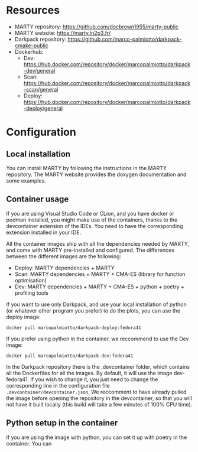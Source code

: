 # Resources

- MARTY repository: https://github.com/docbrown1955/marty-public
- MARTY website: https://marty.in2p3.fr/
- Darkpack repository: https://github.com/marco-palmiotto/darkpack-cmake-public
- Dockerhub:
  - Dev: https://hub.docker.com/repository/docker/marcopalmiotto/darkpack-dev/general
  - Scan: https://hub.docker.com/repository/docker/marcopalmiotto/darkpack-scan/general
  - Deploy: https://hub.docker.com/repository/docker/marcopalmiotto/darkpack-deploy/general
 
# Configuration

## Local installation
You can install MARTY by following the instructions in the MARTY repository. 
The MARTY website provides the doxygen documentation and some examples.

## Container usage
If you are using Visual Studio Code or CLion, and you have docker or podman installed, you might
make use of the containers, thanks to the devcontainer extension of the IDEs. You need to have the
corresponding extension installed in your IDE.

All the container images ship with all the dependencies needed by MARTY, and come with MARTY pre-installed
and configured. The differences between the different images are the following:
 - Deploy: MARTY dependencies + MARTY
 - Scan: MARTY dependencies + MARTY + CMA-ES (library for function optimisation)
 - Dev: MARTY dependencies + MARTY + CMA-ES + python + poetry + profiling tools

If you want to use only Darkpack, and use your local installation of python (or whatever other program
you prefer) to do the plots, you can use
the deploy image: 
    
    docker pull marcopalmiotto/darkpack-deploy:fedora41

If you prefer using python in the container, we reccommend to use the Dev image:
    
    docker pull marcopalmiotto/darkpack-dev:fedora41

In the Darkpack repository there is the .devcontainer folder, which contains all the Dockerfiles for all 
the images. By default, it will use the image dev-fedora41. If you wish to change it, you just need
to change the corresponding line in the configuration file `.devcontainer/devcontainer.json`.
We reccomment to have already pulled the image before opening the repository in the devcontainer, so that
you will not have it built locally (this build will take a few minutes of 100% CPU time). 

## Python setup in the container

If you are using the image with python, you can set it up with poetry in the container. 
You can 
